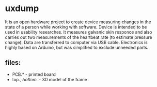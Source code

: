 # uxdump

It is an open hardware project to create device measuring changes in the state of a person while working with software. 
Device is intended to be used in usability researches.
It measures galvanic skin responce and also carries out two measurements of the heartbeat rate (to estimate pressure change).
Data are transferred to computer via USB cable. 
Electronics is highly based on Arduino, but was simplified to exclude unneeded parts.

files:
------

* PCB.* - printed board 
* top.*, bottom.* - 3D model of the frame
